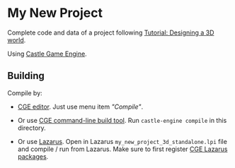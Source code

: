 # My New Project

Complete code and data of a project following [Tutorial: Designing a 3D world](https://castle-engine.io/viewport_3d).

Using [Castle Game Engine](https://castle-engine.io/).

## Building

Compile by:

- [CGE editor](https://castle-engine.io/manual_editor.php). Just use menu item _"Compile"_.

- Or use [CGE command-line build tool](https://castle-engine.io/build_tool). Run `castle-engine compile` in this directory.

- Or use [Lazarus](https://www.lazarus-ide.org/). Open in Lazarus `my_new_project_3d_standalone.lpi` file and compile / run from Lazarus. Make sure to first register [CGE Lazarus packages](https://castle-engine.io/lazarus).
